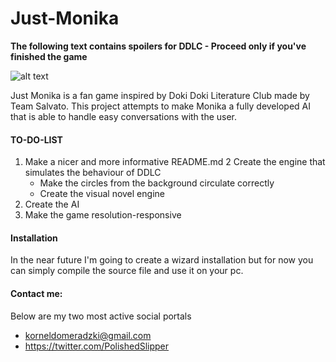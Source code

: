# Just-Monika

**The following text contains spoilers for DDLC - Proceed only if you've finished the game**

![alt text](https://github.com/TheSlipper/Just-Monika/blob/master/assets/img/Menu_art_m.png)

 Just Monika is a fan game inspired by Doki Doki Literature Club made by Team Salvato. This project attempts to make Monika a fully developed AI that is able to handle easy conversations with the user.

#### TO-DO-LIST
1. Make a nicer and more informative README.md
2 Create the engine that simulates the behaviour of DDLC 
   - Make the circles from the background circulate correctly
   - Create the visual novel engine
3. Create the AI
4. Make the game resolution-responsive

#### Installation
In the near future I'm going to create a wizard installation but for now you can simply compile the source file and use it on your pc.

#### Contact me:
Below are my two most active social portals
* korneldomeradzki@gmail.com
* https://twitter.com/PolishedSlipper
